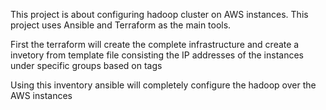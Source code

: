 This project is about configuring hadoop cluster on AWS instances. This project uses Ansible and Terraform as the main tools.

First the terraform will create the complete infrastructure and create a invetory from template file consisting the IP addresses of the instances under specific groups based on tags

Using this inventory ansible will completely configure the hadoop over the AWS instances
